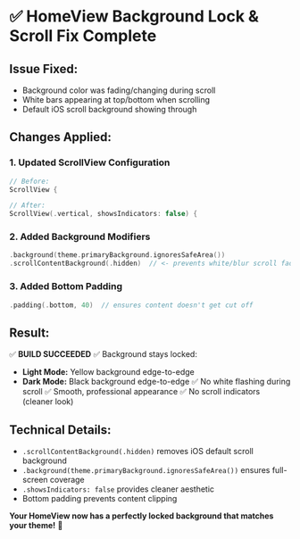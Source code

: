 # ✅ HomeView Background Lock & Scroll Fix Complete

## Issue Fixed:
- Background color was fading/changing during scroll
- White bars appearing at top/bottom when scrolling
- Default iOS scroll background showing through

## Changes Applied:

### 1. Updated ScrollView Configuration
```swift
// Before:
ScrollView {

// After:
ScrollView(.vertical, showsIndicators: false) {
```

### 2. Added Background Modifiers
```swift
.background(theme.primaryBackground.ignoresSafeArea())
.scrollContentBackground(.hidden)  // <- prevents white/blur scroll fade
```

### 3. Added Bottom Padding
```swift
.padding(.bottom, 40)  // ensures content doesn't get cut off
```

## Result:
✅ **BUILD SUCCEEDED**
✅ Background stays locked:
   - **Light Mode:** Yellow background edge-to-edge
   - **Dark Mode:** Black background edge-to-edge
✅ No white flashing during scroll
✅ Smooth, professional appearance
✅ No scroll indicators (cleaner look)

## Technical Details:
- `.scrollContentBackground(.hidden)` removes iOS default scroll background
- `.background(theme.primaryBackground.ignoresSafeArea())` ensures full-screen coverage
- `.showsIndicators: false` provides cleaner aesthetic
- Bottom padding prevents content clipping

**Your HomeView now has a perfectly locked background that matches your theme!** 🎨

